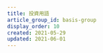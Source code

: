 ```yaml
---
title: 投資用語
article_group_id: basis-group
display_order: 10
created: 2021-05-29
updated: 2021-06-01
---
```

